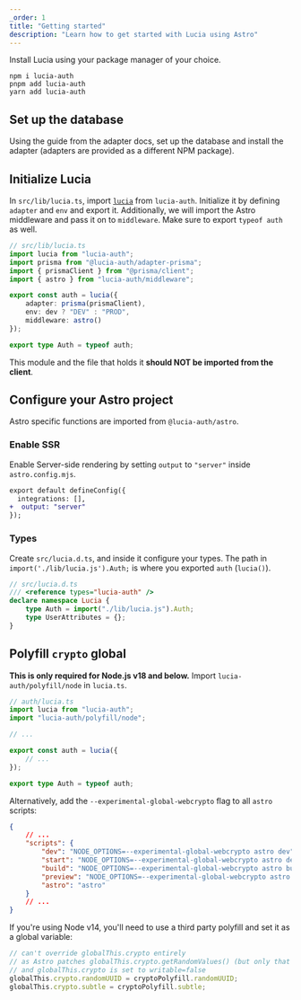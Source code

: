 ```yaml
---
_order: 1
title: "Getting started"
description: "Learn how to get started with Lucia using Astro"
---
```


Install Lucia using your package manager of your choice.

```
npm i lucia-auth
pnpm add lucia-auth
yarn add lucia-auth
```

## Set up the database

Using the guide from the adapter docs, set up the database and install the adapter (adapters are provided as a different NPM package).

## Initialize Lucia

In `src/lib/lucia.ts`, import [`lucia`](/reference/lucia-auth/auth) from `lucia-auth`. Initialize it by defining `adapter` and `env` and export it. Additionally, we will import the Astro middleware and pass it on to `middleware`. Make sure to export `typeof auth` as well.

```ts
// src/lib/lucia.ts
import lucia from "lucia-auth";
import prisma from "@lucia-auth/adapter-prisma";
import { prismaClient } from "@prisma/client";
import { astro } from "lucia-auth/middleware";

export const auth = lucia({
	adapter: prisma(prismaClient),
	env: dev ? "DEV" : "PROD",
	middleware: astro()
});

export type Auth = typeof auth;
```

This module and the file that holds it **should NOT be imported from the client**.

## Configure your Astro project

Astro specific functions are imported from `@lucia-auth/astro`.

### Enable SSR

Enable Server-side rendering by setting `output` to `"server"` inside `astro.config.mjs`.

```diff
export default defineConfig({
  integrations: [],
+  output: "server"
});
```

### Types

Create `src/lucia.d.ts`, and inside it configure your types. The path in `import('./lib/lucia.js').Auth;` is where you exported `auth` (`lucia()`).

```ts
// src/lucia.d.ts
/// <reference types="lucia-auth" />
declare namespace Lucia {
	type Auth = import("./lib/lucia.js").Auth;
	type UserAttributes = {};
}
```

## Polyfill `crypto` global

**This is only required for Node.js v18 and below.** Import `lucia-auth/polyfill/node` in `lucia.ts`.

```ts
// auth/lucia.ts
import lucia from "lucia-auth";
import "lucia-auth/polyfill/node";

// ...

export const auth = lucia({
	// ...
});

export type Auth = typeof auth;
```

Alternatively, add the `--experimental-global-webcrypto` flag to all `astro` scripts:

```json
{
	// ...
	"scripts": {
		"dev": "NODE_OPTIONS=--experimental-global-webcrypto astro dev",
		"start": "NODE_OPTIONS=--experimental-global-webcrypto astro dev",
		"build": "NODE_OPTIONS=--experimental-global-webcrypto astro build",
		"preview": "NODE_OPTIONS=--experimental-global-webcrypto astro preview",
		"astro": "astro"
	}
	// ...
}
```

If you're using Node v14, you'll need to use a third party polyfill and set it as a global variable:

```ts
// can't override globalThis.crypto entirely
// as Astro patches globalThis.crypto.getRandomValues() (but only that method)
// and globalThis.crypto is set to writable=false
globalThis.crypto.randomUUID = cryptoPolyfill.randomUUID;
globalThis.crypto.subtle = cryptoPolyfill.subtle;
```
